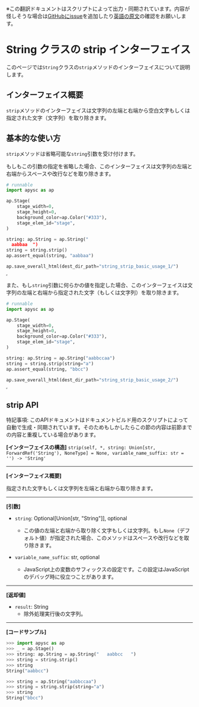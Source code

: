 <span class="inconspicuous-txt">※この翻訳ドキュメントはスクリプトによって出力・同期されています。内容が怪しそうな場合は<a href="https://github.com/simon-ritchie/apysc/issues" target="_blank">GitHubにissue</a>を追加したり[英語の原文](https://simon-ritchie.github.io/apysc/en/string_strip.html)の確認をお願いします。</span>

# String クラスの strip インターフェイス

このページでは`String`クラスの`strip`メソッドのインターフェイスについて説明します。

## インターフェイス概要

`strip`メソッドのインターフェイスは文字列の左端と右端から空白文字もしくは指定された文字（文字列）を取り除きます。

## 基本的な使い方

`strip`メソッドは省略可能な`string`引数を受け付けます。

もしもこの引数の指定を省略した場合、このインターフェイスは文字列の左端と右端からスペースや改行などを取り除きます。

```py
# runnable
import apysc as ap

ap.Stage(
    stage_width=0,
    stage_height=0,
    background_color=ap.Color("#333"),
    stage_elem_id="stage",
)

string: ap.String = ap.String("  
  aabbaa  ")
string = string.strip()
ap.assert_equal(string, "aabbaa")

ap.save_overall_html(dest_dir_path="string_strip_basic_usage_1/")
```

<iframe src="static/string_strip_basic_usage_1/index.html" width="0" height="0"></iframe>

また、もし`string`引数に何らかの値を指定した場合、このインターフェイスは文字列の左端と右端から指定された文字（もしくは文字列）を取り除きます。

```py
# runnable
import apysc as ap

ap.Stage(
    stage_width=0,
    stage_height=0,
    background_color=ap.Color("#333"),
    stage_elem_id="stage",
)

string: ap.String = ap.String("aabbccaa")
string = string.strip(string="a")
ap.assert_equal(string, "bbcc")

ap.save_overall_html(dest_dir_path="string_strip_basic_usage_2/")
```

<iframe src="static/string_strip_basic_usage_2/index.html" width="0" height="0"></iframe>

## strip API

<span class="inconspicuous-txt">特記事項: このAPIドキュメントはドキュメントビルド用のスクリプトによって自動で生成・同期されています。そのためもしかしたらこの節の内容は前節までの内容と重複している場合があります。</span>

**[インターフェイスの構造]** `strip(self, *, string: Union[str, ForwardRef('String'), NoneType] = None, variable_name_suffix: str = '') -> 'String'`<hr>

**[インターフェイス概要]**

指定された文字もしくは文字列を左端と右端から取り除きます。<hr>

**[引数]**

- `string`: Optional[Union[str, "String"]], optional
  - この値の左端と右端から取り除く文字もしくは文字列。もし`None`（デフォルト値）が指定された場合、このメソッドはスペースや改行などを取り除きます。

- `variable_name_suffix`: str, optional
  - JavaScript上の変数のサフィックスの設定です。この設定はJavaScriptのデバッグ時に役立つことがあります。

<hr>

**[返却値]**

- `result`: String
  - 除外処理実行後の文字列。

<hr>

**[コードサンプル]**

```py
>>> import apysc as ap
>>> _ = ap.Stage()
>>> string: ap.String = ap.String("   aabbcc   ")
>>> string = string.strip()
>>> string
String("aabbcc")

>>> string = ap.String("aabbccaa")
>>> string = string.strip(string="a")
>>> string
String("bbcc")
```